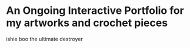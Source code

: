 # An Ongoing Interactive Portfolio for my artworks and crochet pieces

ishie boo the ultimate destroyer

